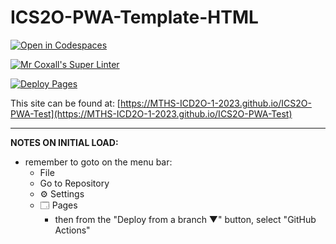# ICS2O-PWA-Template-HTML

[![Open in Codespaces](https://classroom.github.com/assets/launch-codespace-7f7980b617ed060a017424585567c406b6ee15c891e84e1186181d67ecf80aa0.svg)](https://classroom.github.com/open-in-codespaces?assignment_repo_id=14958863)

[![Mr Coxall's Super Linter](https://github.com/MTHS-ICD2O-1-2023/ICS2O-PWA-Test/workflows/Mr%20Coxall's%20Super%20Linter/badge.svg)](https://github.com/MTHS-ICD2O-1-2023/ICS2O-PWA-Test/actions)

[![Deploy Pages](https://github.com/MTHS-ICD2O-1-2023/ICS2O-PWA-Test/workflows/Deploy%20Pages/badge.svg)](https://github.com/MTHS-ICD2O-1-2023/ICS2O-PWA-Test/actions)

This site can be found at: [https://MTHS-ICD2O-1-2023.github.io/ICS2O-PWA-Test](https://MTHS-ICD2O-1-2023.github.io/ICS2O-PWA-Test)

---

**NOTES ON INITIAL LOAD:**
- remember to goto on the menu bar:
  - File
  - Go to Repository
  - ⚙ Settings
  - 🗔 Pages
    - then from the "Deploy from a branch ▼" button, select "GitHub Actions"

